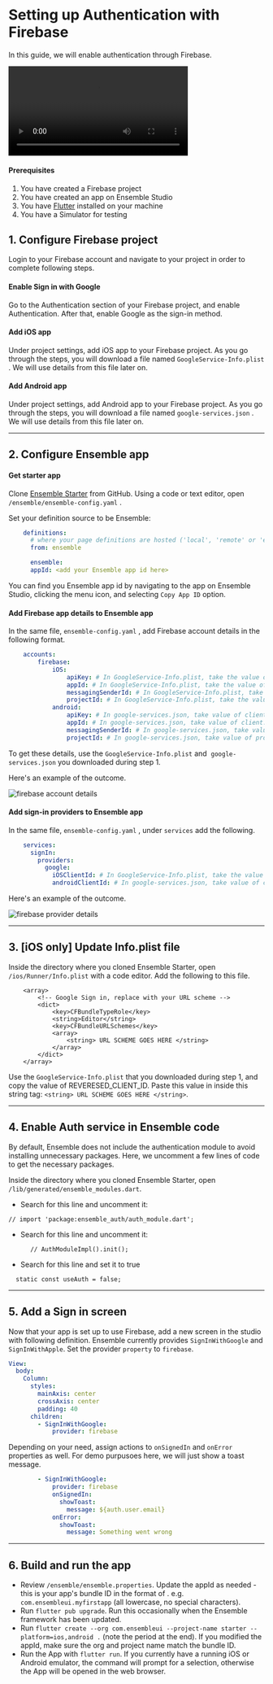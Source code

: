 # Setting up Authentication with Firebase

In this guide, we will enable authentication through Firebase.

<video width="70%"  controls>
  <source src="/images/firebase/firebase-auth.mov" type="video/mp4">
  <source src="movie.ogg" type="video/ogg">
  Your browser does not support the video tag.
</video>


#### Prerequisites

1. You have created a Firebase project
2. You have created an app on Ensemble Studio
3. You have [Flutter](https://docs.flutter.dev/get-started/install) installed on your machine
4. You have a Simulator for testing

## 1. Configure Firebase project

Login to your Firebase account and navigate to your project in order to complete following steps.

#### Enable Sign in with Google

Go to the Authentication section of your Firebase project, and enable Authentication. After that, enable Google as the sign-in method.

#### Add iOS app

Under project settings, add iOS app to your Firebase project. As you go through the steps, you will download a file named `GoogleService-Info.plist` . We will use details from this file later on.
 
#### Add Android app

Under project settings, add Android app to your Firebase project. As you go through the steps, you will download a file named `google-services.json` . We will use details from this file later on.

---

## 2. Configure Ensemble app

#### Get starter app

Clone [Ensemble Starter](https://github.com/EnsembleUI/starter) from GitHub. Using a code or text editor, open `/ensemble/ensemble-config.yaml` .

Set your definition source to be Ensemble:

```yaml
    definitions:
	  # where your page definitions are hosted ('local', 'remote' or 'ensemble')
	  from: ensemble

	  ensemble:
	  appId: <add your Ensemble app id here>
```

You can find you Ensemble app id by navigating to the app on Ensemble Studio, clicking the menu icon, and selecting `Copy App ID` option.

#### Add Firebase app details to Ensemble app

In the same file, `ensemble-config.yaml` , add Firebase account details in the following format.

```yaml
    accounts:
		firebase:
			iOS:
				apiKey: # In GoogleService-Info.plist, take the value of API_KEY
				appId: # In GoogleService-Info.plist, take the value of GOOGLE_APP_ID
				messagingSenderId: # In GoogleService-Info.plist, take the value of GCM_SENDER_ID
				projectId: # In GoogleService-Info.plist, take the value of PROJECT_ID
			android:
				apiKey: # In google-services.json, take value of client.api_key.current_key
				appId: # In google-services.json, take value of client.client_info.mobilesdk_app_id
				messagingSenderId: # In google-services.json, take value of project_info.project_number
				projectId: # In google-services.json, take value of project_info.project_id
```

To get these details, use the `GoogleService-Info.plist` and  `google-services.json` you downloaded during step 1.

Here's an example of the outcome.

<img src="/images/firebase/firebase-account-details.png" alt="firebase account details" style="max-width: 900px;">


#### Add sign-in providers to Ensemble app

In the same file, `ensemble-config.yaml` , under `services` add the following.

```yaml
    services:
      signIn:
        providers:
          google:
            iOSClientId: # In GoogleService-Info.plist, take the value of CLIENT_ID
            androidClientId: # In google-services.json, take value of client.oauth_client.client_id
```

Here's an example of the outcome.


<img src="/images/firebase/firebase-provider-details.png" alt="firebase provider details" style="max-width: 900px;">


---

## 3. [iOS only] Update Info.plist file

Inside the directory where you cloned Ensemble Starter, open `/ios/Runner/Info.plist` with a code editor. Add the following to this file.

```
    <array>
        <!-- Google Sign in, replace with your URL scheme -->
        <dict>
            <key>CFBundleTypeRole</key>
            <string>Editor</string>
            <key>CFBundleURLSchemes</key>
            <array>
                <string> URL SCHEME GOES HERE </string>
            </array>
        </dict>
    </array>
```

Use the `GoogleService-Info.plist` that you downloaded during step 1, and copy the value of REVERESED_CLIENT_ID. Paste this value in inside this string tag: `<string> URL SCHEME GOES HERE </string>`.

---

## 4. Enable Auth service in Ensemble code

By default, Ensemble does not include the authentication module to avoid installing unnecessary packages. Here, we uncomment a few lines of code to get the necessary packages.

Inside the directory where you cloned Ensemble Starter, open `/lib/generated/ensemble_modules.dart`.

* Search for this line and uncomment it:
```
// import 'package:ensemble_auth/auth_module.dart';
```

* Search for this line and uncomment it:
```
      // AuthModuleImpl().init();
```

* Search for this line and set it to true
```
  static const useAuth = false;
```

---

## 5. Add a Sign in screen

Now that your app is set up to use Firebase, add a new screen in the studio with following definition. Ensemble currently provides `SignInWithGoogle` and `SignInWithApple`. Set the provider `property` to `firebase`.


```yaml
View:
  body:
    Column:
      styles:
        mainAxis: center
        crossAxis: center
        padding: 40
      children:
        - SignInWithGoogle:
            provider: firebase
```

Depending on your need, assign actions to `onSignedIn` and `onError` properties as well. For demo purpusoes here, we will just show a toast message.


```yaml
        - SignInWithGoogle:
            provider: firebase
            onSignedIn:
              showToast:
                message: ${auth.user.email}
            onError:
              showToast:
                message: Something went wrong
```

---

## 6. Build and run the app

* Review `/ensemble/ensemble.properties`. Update the appId as needed - this is your app's bundle ID in the format of . e.g. `com.ensembleui.myfirstapp` (all lowercase, no special characters).
* Run `flutter pub upgrade`. Run this occasionally when the Ensemble framework has been updated.
* Run `flutter create --org com.ensembleui --project-name starter --platform=ios,android .` (note the period at the end). If you modified the appId, make sure the org and project name match the bundle ID.
* Run the App with `flutter run`. If you currently have a running iOS or Android emulator, the command will prompt for a selection, otherwise the App will be opened in the web browser.

